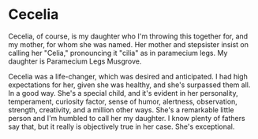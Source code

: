 # Cecelia

Cecelia, of course, is my daughter who I'm throwing this together for, and my mother, for whom she was named. Her mother and stepsister insist on calling her "Celia," pronouncing it "cilia" as in paramecium legs. My daughter is Paramecium Legs Musgrove.

Cecelia was a life-changer, which was desired and anticipated. I had high expectations for her, given she was healthy, and she's surpassed them all. In a good way. She's a special child, and it's evident in her personality, temperament, curiosity factor, sense of humor, alertness, observation, strength, creativity, and a million other ways. She's a remarkable little person and I'm humbled to call her my daughter. I know plenty of fathers say that, but it really is objectively true in her case. She's exceptional.

